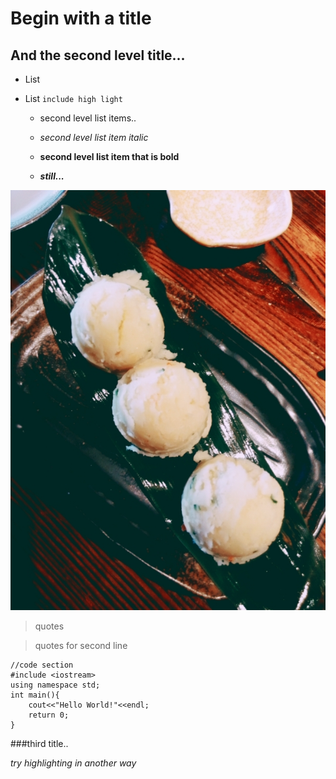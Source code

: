 <!-- 
.. title: Markdown Testing
.. slug: markdown-testing
.. date: 2015-03-19 10:46:36 UTC+08:00
.. tags: Markdown,Computer Science
.. category: CS
.. link: http://adward-r.me
.. description: This is a description~
.. type: text
-->

# Begin with a title
## And the second level title...

 - List
 
 - List `include high light`
 
 	- second level list items..
 	
 	- *second level list item italic*
 	
 	- **second level list item that is bold**
 	
 	- ***still...***
 	
 <!-- TEASER_END -->
 
 ![Alt Text](../post3_img/img2.jpg)
 
 
 > quotes

 > quotes for second line

	//code section
	#include <iostream>
	using namespace std;
	int main(){
		cout<<"Hello World!"<<endl;
		return 0;
	}
	
	
###third title..

_try highlighting in another way_
